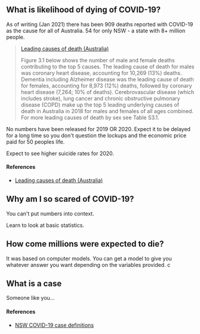 ## What is likelihood of dying of COVID-19?

As of writing (Jan 2021) there has been 909 deaths reported with COVID-19 as the cause for all of Australia. 54 for only NSW - a state with 8+ million people.

> [Leading causes of death (Australia)](https://www.aihw.gov.au/reports/life-expectancy-death/deaths-in-australia/contents/leading-causes-of-death)
>
> Figure 3.1 below shows the number of male and female deaths contributing to the top 5 causes. The leading cause of death for males was coronary heart disease, accounting for 10,269 (13%) deaths. Dementia including Alzheimer disease was the leading cause of death for females, accounting for 8,973 (12%) deaths, followed by coronary heart disease (7,264; 10% of deaths). Cerebrovascular disease (which includes stroke), lung cancer and chronic obstructive pulmonary disease (COPD) make up the top 5 leading underlying causes of death in Australia in 2018 for males and females of all ages combined. For more leading causes of death by sex see Table S3.1.

No numbers have been released for 2019 OR 2020. Expect it to be delayed for a long time so you don't question the lockups and the economic price paid for 50 peoples life.

Expect to see higher suicide rates for 2020.

#### References
  - [Leading causes of death (Australia)](https://www.aihw.gov.au/reports/life-expectancy-death/deaths-in-australia/contents/leading-causes-of-death)

## Why am I so scared of COVID-19?

You can't put numbers into context.

Learn to look at basic statistics.

## How come millions were expected to die?

It was based on computer models. You can get a model to give you whatever answer you want depending on the variables provided. c
## What is a case

Someone like you...
#### References

- [NSW COVID-19 case definitions](https://aci.health.nsw.gov.au/networks/eci/news-and-events/press-releases/novel-coronavirus-2019-covid-19-case-definition)
